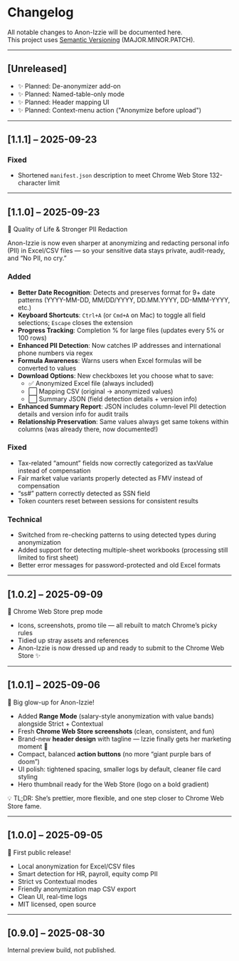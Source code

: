 # Changelog

All notable changes to Anon-Izzie will be documented here.  
This project uses [Semantic Versioning](https://semver.org/) (MAJOR.MINOR.PATCH).

---

## [Unreleased]
- ✨ Planned: De-anonymizer add-on
- ✨ Planned: Named-table-only mode
- ✨ Planned: Header mapping UI
- ✨ Planned: Context-menu action ("Anonymize before upload")

---

## [1.1.1] – 2025-09-23
### Fixed
- Shortened `manifest.json` description to meet Chrome Web Store 132-character limit

---

## [1.1.0] – 2025-09-23
🎯 Quality of Life & Stronger PII Redaction  

Anon-Izzie is now even sharper at anonymizing and redacting personal info (PII) in Excel/CSV files — so your sensitive data stays private, audit-ready, and “No PII, no cry.”

### Added
- **Better Date Recognition**: Detects and preserves format for 9+ date patterns (YYYY-MM-DD, MM/DD/YYYY, DD.MM.YYYY, DD-MMM-YYYY, etc.)
- **Keyboard Shortcuts**: `Ctrl+A` (or `Cmd+A` on Mac) to toggle all field selections; `Escape` closes the extension
- **Progress Tracking**: Completion % for large files (updates every 5% or 100 rows)
- **Enhanced PII Detection**: Now catches IP addresses and international phone numbers via regex
- **Formula Awareness**: Warns users when Excel formulas will be converted to values
- **Download Options**: New checkboxes let you choose what to save:
  - ✅ Anonymized Excel file (always included)  
  - ⬜ Mapping CSV (original → anonymized values)  
  - ⬜ Summary JSON (field detection details + version info)  
- **Enhanced Summary Report**: JSON includes column-level PII detection details and version info for audit trails
- **Relationship Preservation**: Same values always get same tokens within columns (was already there, now documented!)

### Fixed
- Tax-related “amount” fields now correctly categorized as taxValue instead of compensation
- Fair market value variants properly detected as FMV instead of compensation
- “ss#” pattern correctly detected as SSN field
- Token counters reset between sessions for consistent results

### Technical
- Switched from re-checking patterns to using detected types during anonymization
- Added support for detecting multiple-sheet workbooks (processing still limited to first sheet)
- Better error messages for password-protected and old Excel formats

---

## [1.0.2] – 2025-09-09
🏪 Chrome Web Store prep mode  

- Icons, screenshots, promo tile — all rebuilt to match Chrome’s picky rules  
- Tidied up stray assets and references  
- Anon-Izzie is now dressed up and ready to submit to the Chrome Web Store ✨

---

## [1.0.1] – 2025-09-06
🚀 Big glow-up for Anon-Izzie!  

- Added **Range Mode** (salary-style anonymization with value bands) alongside Strict + Contextual  
- Fresh **Chrome Web Store screenshots** (clean, consistent, and fun)  
- Brand-new **header design** with tagline — Izzie finally gets her marketing moment 🎤  
- Compact, balanced **action buttons** (no more “giant purple bars of doom”)  
- UI polish: tightened spacing, smaller logs by default, cleaner file card styling  
- Hero thumbnail ready for the Web Store (logo on a bold gradient)  

💡 TL;DR: She’s prettier, more flexible, and one step closer to Chrome Web Store fame.
 
---

## [1.0.0] – 2025-09-05
🎉 First public release!  

- Local anonymization for Excel/CSV files  
- Smart detection for HR, payroll, equity comp PII  
- Strict vs Contextual modes  
- Friendly anonymization map CSV export  
- Clean UI, real-time logs  
- MIT licensed, open source  

---

## [0.9.0] – 2025-08-30
Internal preview build, not published.  
